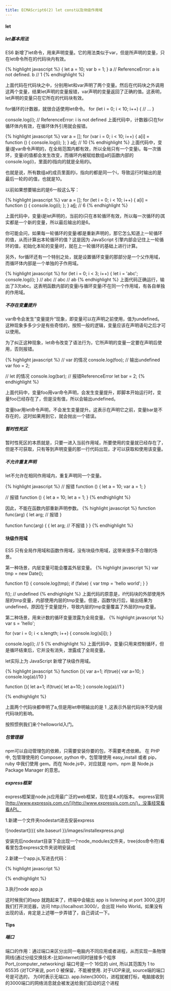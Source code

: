```yaml
---
title: ECMAScript6(2) let const以及块级作用域
---
```


#### let
##### let基本用法
ES6 新增了let命令，用来声明变量。它的用法类似于var，但是所声明的变量，只在let命令所在的代码块内有效。

{% highlight javascript %}
{
  let a = 10;
  var b = 1;
}
a // ReferenceError: a is not defined.
b // 1
{% endhighlight %}

上面代码在代码块之中，分别用let和var声明了两个变量。然后在代码块之外调用这两个变量，结果let声明的变量报错，var声明的变量返回了正确的值。这表明，let声明的变量只在它所在的代码块有效。

for循环的计数器，就很合适使用let命令。
for (let i = 0; i < 10; i++) {
  // ...
}

console.log(i);
// ReferenceError: i is not defined
上面代码中，计数器i只在for循环体内有效，在循环体外引用就会报错。

{% highlight javascript %}
var a = [];
for (var i = 0; i < 10; i++) {
  a[i] = function () {
    console.log(i);
  };
}
a[6](); // 10
{% endhighlight %}
上面代码中，变量i是var命令声明的，在全局范围内都有效，所以全局只有一个变量i。每一次循环，变量i的值都会发生改变，而循环内被赋给数组a的函数内部的console.log(i)，里面的i指向的就是全局的i。

也就是说，所有数组a的成员里面的i，指向的都是同一个i，导致运行时输出的是最后一轮的i的值，也就是10。

以前如果想要输出的是6一般这么写：

{% highlight javascript %}
var a = [];
for (let i = 0; i < 10; i++) {
  a[i] = function () {
    console.log(i);
  };
}
a[6](); // 6
{% endhighlight %}

上面代码中，变量i是let声明的，当前的i只在本轮循环有效，所以每一次循环的i其实都是一个新的变量，所以最后输出的是6。

你可能会问，如果每一轮循环的变量i都是重新声明的，那它怎么知道上一轮循环的值，从而计算出本轮循环的值？这是因为 JavaScript 引擎内部会记住上一轮循环的值，初始化本轮的变量i时，就在上一轮循环的基础上进行计算。

另外，for循环还有一个特别之处，就是设置循环变量的那部分是一个父作用域，而循环体内部是一个单独的子作用域。

{% highlight javascript %}
for (let i = 0; i < 3; i++) {
  let i = 'abc';
  console.log(i);
}
// abc
// abc
// ab
{% endhighlight %}
上面代码正确运行，输出了3次abc。这表明函数内部的变量i与循环变量i不在同一个作用域，有各自单独的作用域。

##### 不存在变量提升
var命令会发生”变量提升“现象，即变量可以在声明之前使用，值为undefined。这种现象多多少少是有些奇怪的，按照一般的逻辑，变量应该在声明语句之后才可以使用。

为了纠正这种现象，let命令改变了语法行为，它所声明的变量一定要在声明后使用，否则报错。

{% highlight javascript %}
// var 的情况
console.log(foo); // 输出undefined
var foo = 2;

// let 的情况
console.log(bar); // 报错ReferenceError
let bar = 2;
{% endhighlight %}

上面代码中，变量foo用var命令声明，会发生变量提升，即脚本开始运行时，变量foo已经存在了，但是没有值，所以会输出undefined。

变量bar用let命令声明，不会发生变量提升。这表示在声明它之前，变量bar是不存在的，这时如果用到它，就会抛出一个错误。

##### 暂时性死区
暂时性死区的本质就是，只要一进入当前作用域，所要使用的变量就已经存在了，但是不可获取，只有等到声明变量的那一行代码出现，才可以获取和使用该变量。

##### 不允许重复声明
let不允许在相同作用域内，重复声明同一个变量。

{% highlight javascript %}
// 报错
function () {
  let a = 10;
  var a = 1;
}

// 报错
function () {
  let a = 10;
  let a = 1;
}
{% endhighlight %}

因此，不能在函数内部重新声明参数。
{% highlight javascript %}
function func(arg) {
  let arg; // 报错
}

function func(arg) {
  {
    let arg; // 不报错
  }
}
{% endhighlight %}


#### 块级作用域
ES5 只有全局作用域和函数作用域，没有块级作用域，这带来很多不合理的场景。

第一种场景，内层变量可能会覆盖外层变量。
{% highlight javascript %}
var tmp = new Date();

function f() {
  console.log(tmp);
  if (false) {
    var tmp = 'hello world';
  }
}

f(); // undefined
{% endhighlight %}
上面代码的原意是，if代码块的外部使用外层的tmp变量，内部使用内层的tmp变量。但是，函数f执行后，输出结果为undefined，原因在于变量提升，导致内层的tmp变量覆盖了外层的tmp变量。

第二种场景，用来计数的循环变量泄露为全局变量。
{% highlight javascript %}
var s = 'hello';

for (var i = 0; i < s.length; i++) {
  console.log(s[i]);
}

console.log(i); // 5
{% endhighlight %}
上面代码中，变量i只用来控制循环，但是循环结束后，它并没有消失，泄露成了全局变量。

let实际上为 JavaScript 新增了块级作用域。

{% highlight javascript %}
function (){
var a=1;
if(true){
var a=10;
}
console.log(a)//10
}

function (){
let a=1;
if(true){
let a=10;
}
console.log(a)//1
}

{% endhighlight %}

上面两个代码块都申明了a,但是用let申明输出的是 1 ,这表示外层代码块不受内层代码块的影响。
























按照惯例我们来个helloworld入门。

##### 包管理器
npm可以自动管理包的依赖，只需要安装你要的包，不需要考虑依赖。
在 PHP 中, 包管理使用的 Composer, python 中，包管理使用 easy_install 或者 pip，ruby 中我们使用 gem。而在 Node.js中，对应就是 npm，npm 是 Node.js Package Manager 的意思。

##### express框架
express框架是node.js应用最广泛的web框架，现在是4.x的版本。
express官网[http://www.expressjs.com.cn/](http://www.expressjs.com.cn/)，没事经常看看API。

1.新建一个文件夹nodestart进去安装express

![nodestart]({{ site.baseurl }}/images/installexpress.png)

安装完后nodestart目录下会出现一个node_modules文件夹，tree(dos命令符)看看里包含express文件夹说明安装成

2.新建一个app.js,写进去代码：

{% highlight javascript %}

{% endhighlight %}

3.执行node app.js

这时候我们的app 就跑起来了，终端中会输出 app is listening at port 3000,这时我们打开浏览器，访问 http://localhost:3000/，会出现 Hello World。如果没有出现的话，肯定是上述哪一步弄错了，自己调试一下。

#### Tips
##### 端口
端口的作用：通过端口来区分出同一电脑内不同应用或者进程，从而实现一条物理网线(通过分组交换技术-比如internet)同时链接多个程序 Port_(computer_networking)
端口号是一个 16位的 uint, 所以其范围为 1 to 65535 (对TCP来说, port 0 被保留，不能被使用. 对于UDP来说, source端的端口号是可选的， 为0时表示无端口).
app.listen(3000)，进程就被打标，电脑接收到的3000端口的网络消息就会被发送给我们启动的这个进程



